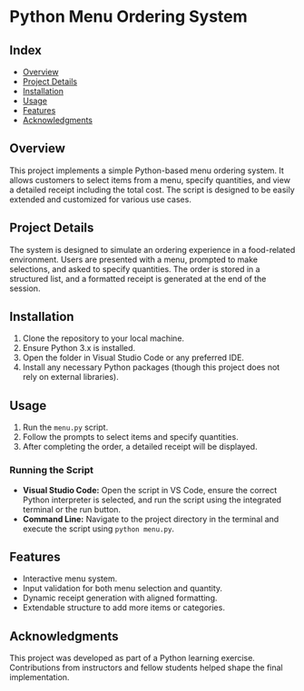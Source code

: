 # Python Menu Ordering System

## Index  
* [Overview](#overview)  
* [Project Details](#project-details)  
* [Installation](#installation)  
* [Usage](#usage)  
* [Features](#features)  
* [Acknowledgments](#acknowledgments)  

## Overview  
This project implements a simple Python-based menu ordering system. It allows customers to select items from a menu, specify quantities, and view a detailed receipt including the total cost. The script is designed to be easily extended and customized for various use cases.

## Project Details  
The system is designed to simulate an ordering experience in a food-related environment. Users are presented with a menu, prompted to make selections, and asked to specify quantities. The order is stored in a structured list, and a formatted receipt is generated at the end of the session.

## Installation  
1. Clone the repository to your local machine.
2. Ensure Python 3.x is installed.
3. Open the folder in Visual Studio Code or any preferred IDE.
4. Install any necessary Python packages (though this project does not rely on external libraries).

## Usage  
1. Run the `menu.py` script.
2. Follow the prompts to select items and specify quantities.
3. After completing the order, a detailed receipt will be displayed.

### Running the Script
- **Visual Studio Code:** Open the script in VS Code, ensure the correct Python interpreter is selected, and run the script using the integrated terminal or the run button.
- **Command Line:** Navigate to the project directory in the terminal and execute the script using `python menu.py`.

## Features  
- Interactive menu system.
- Input validation for both menu selection and quantity.
- Dynamic receipt generation with aligned formatting.
- Extendable structure to add more items or categories.

## Acknowledgments  
This project was developed as part of a Python learning exercise. Contributions from instructors and fellow students helped shape the final implementation.

